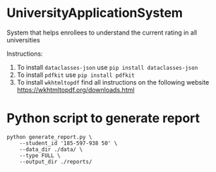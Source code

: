 # UniversityApplicationSystem
System that helps enrollees to understand the current rating in all universities

Instructions:
1. To install `dataclasses-json` use ```pip install dataclasses-json```
2. To install `pdfkit` use ```pip install pdfkit```
3. To install `wkhtmltopdf` find all instructions on the following website https://wkhtmltopdf.org/downloads.html

# Python script to generate report
```
python generate_report.py \
    --student_id '185-597-938 50' \
    --data_dir ./data/ \
    --type FULL \
    --output_dir ./reports/
```
